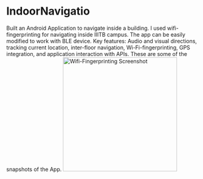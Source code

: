 # IndoorNavigatio
Built an Android Application to navigate inside a building. I used wifi-fingerprinting for navigating inside IIITB campus. The app can be easily modified to work with BLE device.
Key features: Audio and visual directions, tracking current location, inter-floor navigation, Wi-Fi-fingerprinting, GPS integration, and application interaction with APIs.
These are some of the snapshots of the App.
    <img src="https://cloud.githubusercontent.com/assets/9105421/11581152/d8b04884-9a64-11e5-8598-0df0e9981be9.png" width="300px" alt="Wifi-Fingerprinting Screenshot">
    
    
